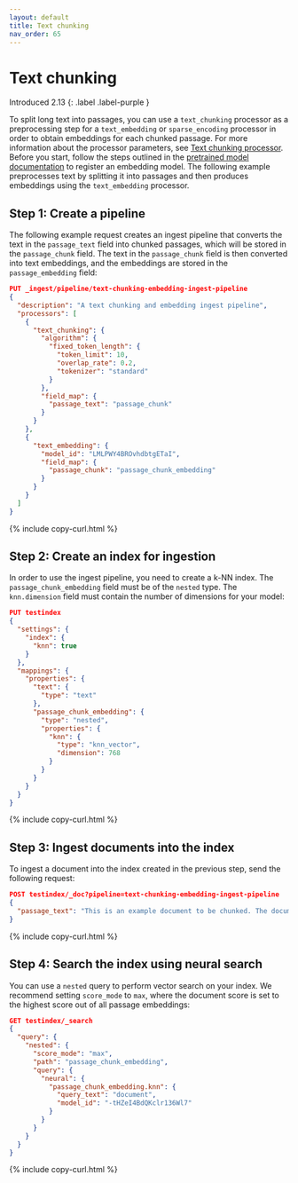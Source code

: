 ```yaml
---
layout: default
title: Text chunking
nav_order: 65
---
```


# Text chunking
Introduced 2.13
{: .label .label-purple }

To split long text into passages, you can use a `text_chunking` processor as a preprocessing step for a `text_embedding` or `sparse_encoding` processor in order to obtain embeddings for each chunked passage. For more information about the processor parameters, see [Text chunking processor]({{site.url}}{{site.baseurl}}/ingest-pipelines/processors/text-chunking/). Before you start, follow the steps outlined in the [pretrained model documentation]({{site.url}}{{site.baseurl}}/ml-commons-plugin/pretrained-models/) to register an embedding model. The following example preprocesses text by splitting it into passages and then produces embeddings using the `text_embedding` processor.

## Step 1: Create a pipeline

The following example request creates an ingest pipeline that converts the text in the `passage_text` field into chunked passages, which will be stored in the `passage_chunk` field. The text in the `passage_chunk` field is then converted into text embeddings, and the embeddings are stored in the `passage_embedding` field:

```json
PUT _ingest/pipeline/text-chunking-embedding-ingest-pipeline
{
  "description": "A text chunking and embedding ingest pipeline",
  "processors": [
    {
      "text_chunking": {
        "algorithm": {
          "fixed_token_length": {
            "token_limit": 10,
            "overlap_rate": 0.2,
            "tokenizer": "standard"
          }
        },
        "field_map": {
          "passage_text": "passage_chunk"
        }
      }
    },
    {
      "text_embedding": {
        "model_id": "LMLPWY4BROvhdbtgETaI",
        "field_map": {
          "passage_chunk": "passage_chunk_embedding"
        }
      }
    }
  ]
}
```
{% include copy-curl.html %}

## Step 2: Create an index for ingestion

In order to use the ingest pipeline, you need to create a k-NN index. The `passage_chunk_embedding` field must be of the `nested` type. The `knn.dimension` field must contain the number of dimensions for your model:

```json
PUT testindex
{
  "settings": {
    "index": {
      "knn": true
    }
  },
  "mappings": {
    "properties": {
      "text": {
        "type": "text"
      },
      "passage_chunk_embedding": {
        "type": "nested",
        "properties": {
          "knn": {
            "type": "knn_vector",
            "dimension": 768
          }
        }
      }
    }
  }
}
```
{% include copy-curl.html %}

## Step 3: Ingest documents into the index

To ingest a document into the index created in the previous step, send the following request:

```json
POST testindex/_doc?pipeline=text-chunking-embedding-ingest-pipeline
{
  "passage_text": "This is an example document to be chunked. The document contains a single paragraph, two sentences and 24 tokens by standard tokenizer in OpenSearch."
}
```
{% include copy-curl.html %}

## Step 4: Search the index using neural search

You can use a `nested` query to perform vector search on your index. We recommend setting `score_mode` to `max`, where the document score is set to the highest score out of all passage embeddings:

```json
GET testindex/_search
{
  "query": {
    "nested": {
      "score_mode": "max",
      "path": "passage_chunk_embedding",
      "query": {
        "neural": {
          "passage_chunk_embedding.knn": {
            "query_text": "document",
            "model_id": "-tHZeI4BdQKclr136Wl7"
          }
        }
      }
    }
  }
}
```
{% include copy-curl.html %}
